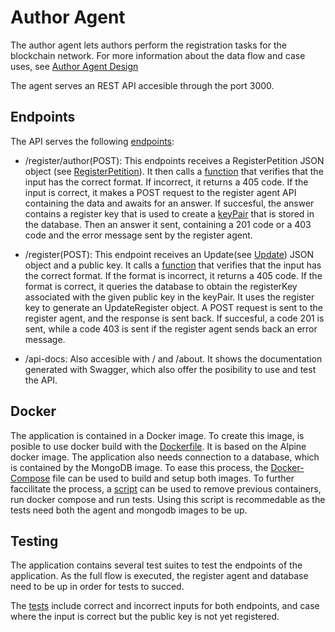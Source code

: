 # Author Agent
The author agent lets authors perform the registration tasks for the blockchain network. For more information about the data flow and case uses, see [Author Agent Design](../../Design/ClientApplication/AuthorAgent)

The agent serves an REST API accesible through the port 3000.

## Endpoints

The API serves the following [endpoints](./src/routes/router.js):

- /register/author(POST): This endpoints receives a RegisterPetition JSON object (see [RegisterPetition](../../Design/DataStructures/RegisterAuthorStructures)). It then calls a [function](./src/services/verify-register-petition.js) that verifies that the input has the correct format. If incorrect, it returns a 405 code. If the input is correct, it makes a POST request to the register agent API containing the data and awaits for an answer. If succesful, the answer contains a register key that is used to create a [keyPair](../../Design/DataStructures/RegisterAuthorStructures) that is stored in the database. Then an answer it sent, containing a 201 code or a 403 code and the error message sent by the register agent.

- /register(POST): This endpoint receives an Update(see [Update](../../Design/DataStructures/Update)) JSON object and a public key. It calls a [function](./src/services/verify-update.js) that verifies that the input has the correct format. If the format is incorrect, it returns a 405 code. If the format is correct, it queries the database to obtain the registerKey associated with the given public key in the keyPair. It uses the register key to generate an UpdateRegister object. A POST request is sent to the register agent, and the response is sent back. If succesful, a code 201 is sent, while a code 403 is sent if the register agent sends back an error message.

- /api-docs: Also accesible with / and /about. It shows the documentation generated with Swagger, which also offer the posibility to use and test the API. 

## Docker

The application is contained in a Docker image. To create this image, is posible to use docker build with the [Dockerfile](./Dockerfile). It is based on the Alpine docker image. The application also needs connection to a database, which is contained by the MongoDB image. To ease this process, the [Docker-Compose](./docker-compose.yml) file can be used to build and setup both images.
To further faccilitate the process, a [script](./src/scripts/build.sh) can be used to remove previous containers, run docker compose and run tests. Using this script is recommedable as the tests need both the agent and mongodb images to be up.

## Testing

The application contains several test suites to test the endpoints of the application. As the full flow is executed, the register agent and database need to be up in order for tests to succed.

The [tests](./src/__tests__/test-endpoints.js) include correct and incorrect inputs for both endpoints, and case where the input is correct but the public key is not yet registered.